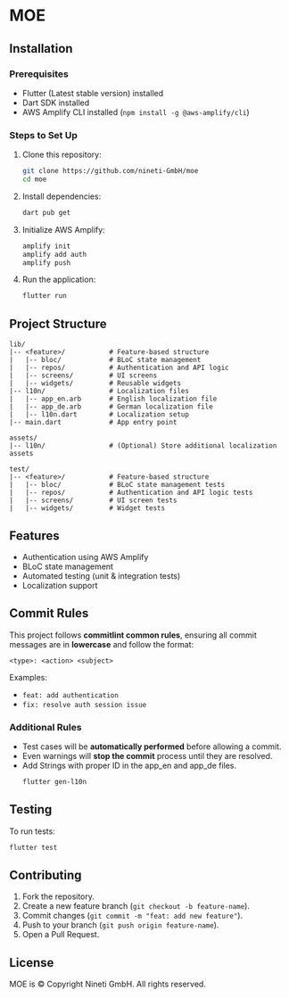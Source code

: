 # MOE

## Installation
### Prerequisites
- Flutter (Latest stable version) installed
- Dart SDK installed
- AWS Amplify CLI installed (`npm install -g @aws-amplify/cli`)

### Steps to Set Up
1. Clone this repository:
   ```sh
   git clone https://github.com/nineti-GmbH/moe
   cd moe
   ```

2. Install dependencies:
   ```sh
   dart pub get
   ```

3. Initialize AWS Amplify:
   ```sh
   amplify init
   amplify add auth
   amplify push
   ```

4. Run the application:
   ```sh
   flutter run
   ```

## Project Structure
```
lib/
|-- <feature>/           # Feature-based structure
|   |-- bloc/            # BLoC state management
|   |-- repos/           # Authentication and API logic
|   |-- screens/         # UI screens
|   |-- widgets/         # Reusable widgets
|-- l10n/                # Localization files
|   |-- app_en.arb       # English localization file
|   |-- app_de.arb       # German localization file
|   |-- l10n.dart        # Localization setup
|-- main.dart            # App entry point

assets/
|-- l10n/                # (Optional) Store additional localization assets

test/
|-- <feature>/           # Feature-based structure
|   |-- bloc/            # BLoC state management tests
|   |-- repos/           # Authentication and API logic tests
|   |-- screens/         # UI screen tests
|   |-- widgets/         # Widget tests
```

## Features
- Authentication using AWS Amplify
- BLoC state management
- Automated testing (unit & integration tests)
- Localization support

## Commit Rules
This project follows **commitlint common rules**, ensuring all commit messages are in **lowercase** and follow the format:
```
<type>: <action> <subject>
```
Examples:
- `feat: add authentication`
- `fix: resolve auth session issue`

### Additional Rules
- Test cases will be **automatically performed** before allowing a commit.
- Even warnings will **stop the commit** process until they are resolved.
- Add Strings with proper ID in the app_en and app_de files.
   ```sh
   flutter gen-l10n
   ```

## Testing
To run tests:
```sh
flutter test
```

## Contributing
1. Fork the repository.
2. Create a new feature branch (`git checkout -b feature-name`).
3. Commit changes (`git commit -m "feat: add new feature"`).
4. Push to your branch (`git push origin feature-name`).
5. Open a Pull Request.

## License
MOE is © Copyright Nineti GmbH. All rights reserved.

